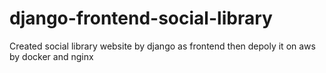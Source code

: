 # django-frontend-social-library
 Created social library website by django as frontend then depoly it on aws by docker and nginx
